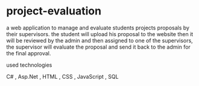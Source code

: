 # project-evaluation
a web application to manage and evaluate students projects proposals by their supervisors.
the student will upload his proposal to the website then it will be reviewed by the admin and then assigned to one of the supervisors, the supervisor will evaluate the proposal and send it back to the admin for the final approval.

used technologies

C# , Asp.Net , HTML , CSS , JavaScript , SQL 
